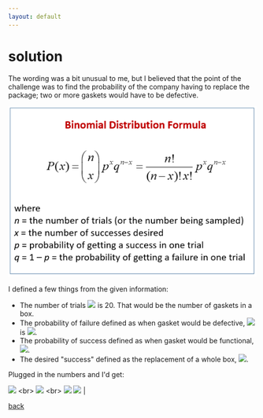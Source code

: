 ```yaml
---
layout: default
---
```


# solution

The wording was a bit unusual to me, but I believed that the point of the challenge was to find the probability of the company having to replace the package; two or more gaskets would have to be defective. 

![](images/binomial.png)

I defined a few things from the given information:

- The number of trials ![](https://latex.codecogs.com/svg.latex?\inline&space;n) is 20. That would be the number of gaskets in a box.
- The probability of failure defined as when gasket would be defective, ![](https://latex.codecogs.com/svg.latex?\inline&space;q&space;=&space;1&space;-&space;p) is ![](https://latex.codecogs.com/svg.latex?\inline&space;0.01).
- The probability of success defined as when gasket would be functional, ![](https://latex.codecogs.com/svg.latex?\inline&space;p&space;=&space;0.99).
- The desired "success" defined as the replacement of a whole box, ![](https://latex.codecogs.com/svg.latex?\inline&space;P(x\geq2)&space;=&space;1&space;-&space;P(x&space;<&space;2)).

Plugged in the numbers and I'd get:

![](https://latex.codecogs.com/svg.latex?P(x&space;\geq&space;2)&space;=&space;1&space;-&space;P(x&space;<&space;2)) <br>
![](https://latex.codecogs.com/svg.latex?P(x&space;\geq&space;2)&space;=&space;1&space;-&space;P(x&space;=&space;0)&space;-&space;P(x&space;=&space;1)) <br>
![](https://latex.codecogs.com/svg.latex?P(x&space;\geq&space;2)&space;=&space;1&space;-&space;\frac{20!}{(20-0)!0!}&space;0.99^{0}&space;0.01^{20-0}&space;-&space;\frac{20!}{(20-1)!1!}&space;0.99^{1}&space;0.01^{20-1})
![](https://latex.codecogs.com/svg.latex?P(x\geq&space;2)&space;=&space;1&space;-&space;1.0e^{-40}&space;-&space;1.98e^{-37})
|[](https://latex.codecogs.com/svg.latex?P(x\geq&space;2)&space;\sim&space;1)

[back](./challenge.md)
